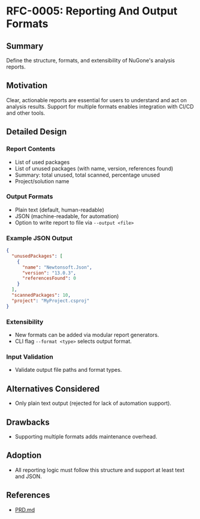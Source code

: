 # RFC-0005: Reporting And Output Formats

## Summary

Define the structure, formats, and extensibility of NuGone's analysis reports.

## Motivation

Clear, actionable reports are essential for users to understand and act on analysis results. Support for multiple formats enables integration with CI/CD and other tools.

## Detailed Design

### Report Contents
- List of used packages
- List of unused packages (with name, version, references found)
- Summary: total unused, total scanned, percentage unused
- Project/solution name

### Output Formats
- Plain text (default, human-readable)
- JSON (machine-readable, for automation)
- Option to write report to file via `--output <file>`

### Example JSON Output
```json
{
  "unusedPackages": [
    {
      "name": "Newtonsoft.Json",
      "version": "13.0.3",
      "referencesFound": 0
    }
  ],
  "scannedPackages": 10,
  "project": "MyProject.csproj"
}
```

### Extensibility
- New formats can be added via modular report generators.
- CLI flag `--format <type>` selects output format.

### Input Validation
- Validate output file paths and format types.

## Alternatives Considered
- Only plain text output (rejected for lack of automation support).

## Drawbacks
- Supporting multiple formats adds maintenance overhead.

## Adoption
- All reporting logic must follow this structure and support at least text and JSON.

## References
- [PRD.md](../PRD.md)
